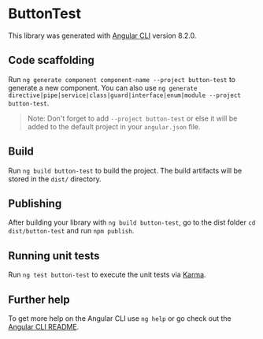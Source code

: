# ButtonTest

This library was generated with [Angular CLI](https://github.com/angular/angular-cli) version 8.2.0.

## Code scaffolding

Run `ng generate component component-name --project button-test` to generate a new component. You can also use `ng generate directive|pipe|service|class|guard|interface|enum|module --project button-test`.
> Note: Don't forget to add `--project button-test` or else it will be added to the default project in your `angular.json` file. 

## Build

Run `ng build button-test` to build the project. The build artifacts will be stored in the `dist/` directory.

## Publishing

After building your library with `ng build button-test`, go to the dist folder `cd dist/button-test` and run `npm publish`.

## Running unit tests

Run `ng test button-test` to execute the unit tests via [Karma](https://karma-runner.github.io).

## Further help

To get more help on the Angular CLI use `ng help` or go check out the [Angular CLI README](https://github.com/angular/angular-cli/blob/master/README.md).
